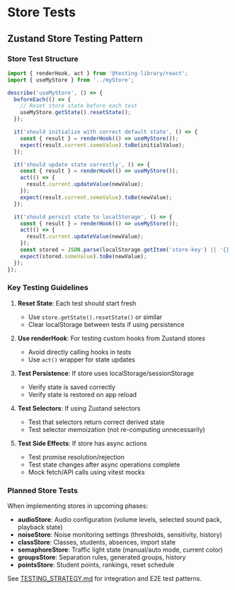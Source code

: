 # Store Tests

## Zustand Store Testing Pattern

### Store Test Structure

```typescript
import { renderHook, act } from '@testing-library/react';
import { useMyStore } from '../myStore';

describe('useMyStore', () => {
  beforeEach(() => {
    // Reset store state before each test
    useMyStore.getState().resetState();
  });

  it('should initialize with correct default state', () => {
    const { result } = renderHook(() => useMyStore());
    expect(result.current.someValue).toBe(initialValue);
  });

  it('should update state correctly', () => {
    const { result } = renderHook(() => useMyStore());
    act(() => {
      result.current.updateValue(newValue);
    });
    expect(result.current.someValue).toBe(newValue);
  });

  it('should persist state to localStorage', () => {
    const { result } = renderHook(() => useMyStore());
    act(() => {
      result.current.updateValue(newValue);
    });
    const stored = JSON.parse(localStorage.getItem('store-key') || '{}');
    expect(stored.someValue).toBe(newValue);
  });
});
```

### Key Testing Guidelines

1. **Reset State**: Each test should start fresh
   - Use `store.getState().resetState()` or similar
   - Clear localStorage between tests if using persistence

2. **Use renderHook**: For testing custom hooks from Zustand stores
   - Avoid directly calling hooks in tests
   - Use `act()` wrapper for state updates

3. **Test Persistence**: If store uses localStorage/sessionStorage
   - Verify state is saved correctly
   - Verify state is restored on app reload

4. **Test Selectors**: If using Zustand selectors
   - Test that selectors return correct derived state
   - Test selector memoization (not re-computing unnecessarily)

5. **Test Side Effects**: If store has async actions
   - Test promise resolution/rejection
   - Test state changes after async operations complete
   - Mock fetch/API calls using vitest mocks

### Planned Store Tests

When implementing stores in upcoming phases:

- **audioStore**: Audio configuration (volume levels, selected sound pack, playback state)
- **noiseStore**: Noise monitoring settings (thresholds, sensitivity, history)
- **classStore**: Classes, students, absences, import state
- **semaphoreStore**: Traffic light state (manual/auto mode, current color)
- **groupsStore**: Separation rules, generated groups, history
- **pointsStore**: Student points, rankings, reset schedule

See [TESTING_STRATEGY.md](./TESTING_STRATEGY.md) for integration and E2E test patterns.

